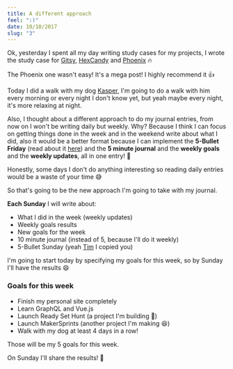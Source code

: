 ```yaml
---
title: A different approach
feel: ":)"
date: 10/10/2017
slug: "3"
---
```


Ok, yesterday I spent all my day writing study cases for my projects, I wrote the study case for [Gitsy](https://bntz.io/projects/gitsy), [HexCandy](https://bntz.io/projects/hexcandy) and [Phoenix](https://bntz.io/projects/phoenix) 🔥

The Phoenix one wasn't easy! It's a mega post! I highly recommend it 👍

Today I did a walk with my dog [Kasper](https://www.instagram.com/huskykasper/), I'm going to do a walk with him every morning or every night I don't know yet, but yeah maybe every night, it's more relaxing at night.

Also, I thought about a different approach to do my journal entries, from now on I won't be writing daily but weekly. Why? Because I think I can focus on getting things done in the week and in the weekend write about what I did, also it would be a better format because I can implement the **5-Bullet Friday** (read about it [here](https://bntz.io/journal/2)) and the **5 minute journal** and the **weekly goals** and the **weekly updates**, all in one entry! 🙌

Honestly, some days I don't do anything interesting so reading daily entries would be a waste of your time 😅

So that's going to be the new approach I'm going to take with my journal.

**Each Sunday** I will write about:

* What I did in the week (weekly updates)
* Weekly goals results
* New goals for the week
* 10 minute journal (instead of 5, because I'll do it weekly)
* 5-Bullet Sunday (yeah [Tim](https://tim.blog/) I copied you)

I'm going to start today by specifying my goals for this week, so by Sunday I'll have the results 😄

### Goals for this week
* Finish my personal site completely
* Learn GraphQL and Vue.js
* Launch Ready Set Hunt (a project I'm building 🙂)
* Launch MakerSprints (another project I'm making 😆)
* Walk with my dog at least 4 days in a row!

Those will be my 5 goals for this week.

On Sunday I'll share the results! 👊
